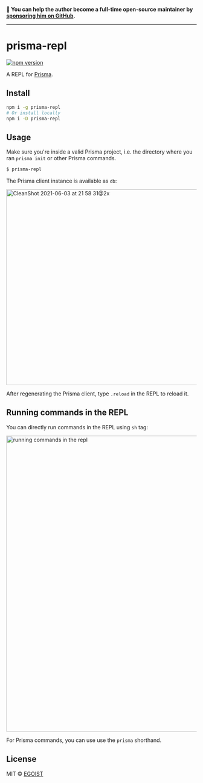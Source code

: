 **💛 You can help the author become a full-time open-source maintainer by [sponsoring him on GitHub](https://github.com/sponsors/egoist).**

---

# prisma-repl

[![npm version](https://badgen.net/npm/v/prisma-repl)](https://npm.im/prisma-repl)

A REPL for [Prisma](https://www.prisma.io/).

## Install

```bash
npm i -g prisma-repl
# Or install locally
npm i -D prisma-repl
```

## Usage

Make sure you're inside a valid Prisma project, i.e. the directory where you ran `prisma init` or other Prisma commands.

```bash
$ prisma-repl
```

The Prisma client instance is available as `db`:

<img width="518" alt="CleanShot 2021-06-03 at 21 58 31@2x" src="https://user-images.githubusercontent.com/8784712/120657208-e204f600-c4b6-11eb-89cf-a0640b0e2e2a.png">

After regenerating the Prisma client, type `.reload` in the REPL to reload it.

## Running commands in the REPL

You can directly run commands in the REPL using `sh` tag:

<img width="783" alt="running commands in the repl" src="https://user-images.githubusercontent.com/8784712/120778561-0a453100-c559-11eb-8cfe-e18cbfb7fb7e.png">

For Prisma commands, you can use use the `prisma` shorthand.

## License

MIT &copy; [EGOIST](https://github.com/sponsors/egoist)

